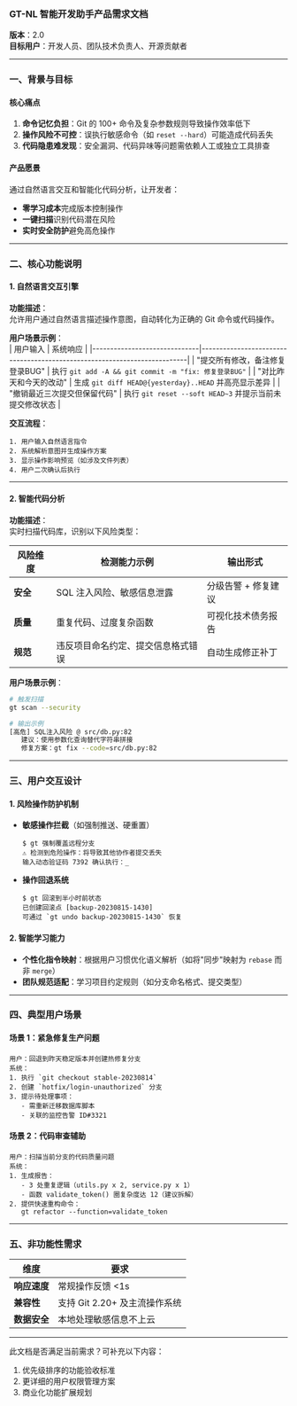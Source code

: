 ### GT-NL 智能开发助手产品需求文档  
**版本**：2.0  
**目标用户**：开发人员、团队技术负责人、开源贡献者  

---

### **一、背景与目标**  
#### 核心痛点  
1. **命令记忆负担**：Git 的 100+ 命令及复杂参数规则导致操作效率低下  
2. **操作风险不可控**：误执行敏感命令（如 `reset --hard`）可能造成代码丢失  
3. **代码隐患难发现**：安全漏洞、代码异味等问题需依赖人工或独立工具排查  

#### 产品愿景  
通过自然语言交互和智能化代码分析，让开发者：  
- **零学习成本**完成版本控制操作  
- **一键扫描**识别代码潜在风险  
- **实时安全防护**避免高危操作  

---

### **二、核心功能说明**  

#### **1. 自然语言交互引擎**  
**功能描述**：  
允许用户通过自然语言描述操作意图，自动转化为正确的 Git 命令或代码操作。  

**用户场景示例**：  
| 用户输入                      | 系统响应                                                                 |
|------------------------------|--------------------------------------------------------------------------|
| "提交所有修改，备注修复登录BUG" | 执行 `git add -A && git commit -m "fix: 修复登录BUG"`                     |
| "对比昨天和今天的改动"         | 生成 `git diff HEAD@{yesterday}..HEAD` 并高亮显示差异                    |
| "撤销最近三次提交但保留代码"    | 执行 `git reset --soft HEAD~3` 并提示当前未提交修改状态                   |

**交互流程**：  
```  
1. 用户输入自然语言指令  
2. 系统解析意图并生成操作方案  
3. 显示操作影响预览（如涉及文件列表）  
4. 用户二次确认后执行  
```  

---

#### **2. 智能代码分析**  
**功能描述**：  
实时扫描代码库，识别以下风险类型：  

| 风险维度   | 检测能力示例                          | 输出形式               |  
|------------|---------------------------------------|------------------------|  
| **安全**   | SQL 注入风险、敏感信息泄露            | 分级告警 + 修复建议    |  
| **质量**   | 重复代码、过度复杂函数                | 可视化技术债务报告     |  
| **规范**   | 违反项目命名约定、提交信息格式错误    | 自动生成修正补丁       |  

**用户场景示例**：  
```bash  
# 触发扫描  
gt scan --security  

# 输出示例  
[高危] SQL注入风险 @ src/db.py:82  
   建议：使用参数化查询替代字符串拼接  
   修复方案：gt fix --code=src/db.py:82  
```  

---

### **三、用户交互设计**  

#### **1. 风险操作防护机制**  
- **敏感操作拦截**（如强制推送、硬重置）  
  ```  
  $ gt 强制覆盖远程分支  
  ⚠️ 检测到危险操作：将导致其他协作者提交丢失  
  输入动态验证码 7392 确认执行：_  
  ```  

- **操作回退系统**  
  ```  
  $ gt 回滚到半小时前状态  
  已创建回滚点 [backup-20230815-1430]  
  可通过 `gt undo backup-20230815-1430` 恢复  
  ```  

#### **2. 智能学习能力**  
- **个性化指令映射**：根据用户习惯优化语义解析（如将"同步"映射为 `rebase` 而非 `merge`）  
- **团队规范适配**：学习项目约定规则（如分支命名格式、提交类型）  

---

### **四、典型用户场景**  

#### **场景 1：紧急修复生产问题**  
```  
用户：回退到昨天稳定版本并创建热修复分支  
系统：  
1. 执行 `git checkout stable-20230814`  
2. 创建 `hotfix/login-unauthorized` 分支  
3. 提示待处理事项：  
   - 需重新迁移数据库脚本  
   - 关联的监控告警 ID#3321  
```  

#### **场景 2：代码审查辅助**  
```  
用户：扫描当前分支的代码质量问题  
系统：  
1. 生成报告：  
   - 3 处重复逻辑（utils.py x 2, service.py x 1）  
   - 函数 validate_token() 圈复杂度达 12（建议拆解）  
2. 提供快速重构命令：  
   gt refactor --function=validate_token  
```  

---

### **五、非功能性需求**  

| 维度         | 要求                          |  
|--------------|-------------------------------|  
| **响应速度** | 常规操作反馈 <1s              |  
| **兼容性**   | 支持 Git 2.20+ 及主流操作系统 |  
| **数据安全** | 本地处理敏感信息不上云         |  

---

此文档是否满足当前需求？可补充以下内容：  
1. 优先级排序的功能验收标准  
2. 更详细的用户权限管理方案  
3. 商业化功能扩展规划